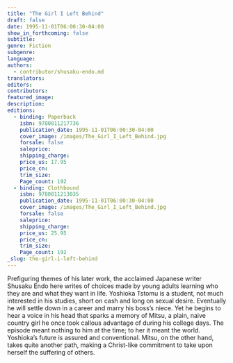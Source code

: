 ```yaml
---
title: "The Girl I Left Behind"
draft: false
date: 1995-11-01T06:00:30-04:00
show_in_forthcoming: false
subtitle:
genre: Fiction
subgenre:
language:
authors:
  - contributor/shusaku-endo.md
translators:
editors:
contributors:
featured_image:
description:
editions:
  - binding: Paperback
    isbn: 9780811217736
    publication_date: 1995-11-01T06:00:30-04:00
    cover_image: /images/The_Girl_I_Left_Behind.jpg
    forsale: false
    saleprice:
    shipping_charge:
    price_us: 17.95
    price_cn:
    trim_size:
    Page_count: 192
  - binding: Clothbound
    isbn: 9780811213035
    publication_date: 1995-11-01T06:00:30-04:00
    cover_image: /images/The_Girl_I_Left_Behind.jpg
    forsale: false
    saleprice:
    shipping_charge:
    price_us: 25.95
    price_cn:
    trim_size:
    Page_count: 192
_slug: the-girl-i-left-behind
---
```


Prefiguring themes of his later work, the acclaimed Japanese writer Shusaku Endo here writes of choices made by young adults learning who they are and what they want in life. Yoshioka Tstomu is a student, not much interested in his studies, short on cash and long on sexual desire. Eventually he will settle down in a career and marry his boss’s niece. Yet he begins to hear a voice in his head that sparks a memory of Mitsu, a plain, naive country girl he once took callous advantage of during his college days. The episode meant nothing to him at the time; to her it meant the world. Yoshioka’s future is assured and conventional. Mitsu, on the other hand, takes quite another path, making a Christ-like commitment to take upon herself the suffering of others.

